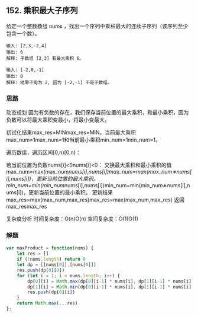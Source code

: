 ## 152. 乘积最大子序列
给定一个整数数组 nums ，找出一个序列中乘积最大的连续子序列（该序列至少包含一个数）。
```
输入: [2,3,-2,4]
输出: 6
解释: 子数组 [2,3] 有最大乘积 6。
```

```
输入: [-2,0,-1]
输出: 0
解释: 结果不能为 2, 因为 [-2,-1] 不是子数组。
```
### 思路
动态规划
因为有负数的存在，我们保存当前位置的最大乘积，和最小乘积，因为负数可以将最大乘积变最小，将最小变最大。

初试化结果max_res=MINmax_res=MIN，当前最大乘积max\_num=1max_num=1和当前最小乘积min_num=1min_num=1。

遍历数组，遍历区间[0,n)[0,n)：

若当前位置为负数nums[i]<0nums[i]<0：
交换最大乘积和最小乘积的值
max_num=max(max_num*nums[i],nums[i])max_num=max(max_num∗nums[i],nums[i])，更新当前位置的最大乘积。
min_num=min(min_num*nums[i],nums[i])min_num=min(min_num∗nums[i],nums[i])，更新当前位置的最小乘积。
更新结果max_res=max(max_num,max_res)max_res=max(max_num,max_res)
返回max\_resmax_res

复杂度分析
时间复杂度：O(n)O(n)
空间复杂度：O(1)O(1)
### 解题
```javascript
var maxProduct = function(nums) {
    let res = []
    if (!nums.length) return 0
    let dp = [[nums[0]],[nums[0]]]
    res.push(dp[0][0])
    for (let i = 1; i < nums.length; i++) {
        dp[0][i] = Math.max(dp[0][i-1] * nums[i], dp[1][i-1] * nums[i], nums[i])
        dp[1][i] = Math.min(dp[0][i-1] * nums[i], dp[1][i-1] * nums[i], nums[i])
        res.push(dp[0][i])
    }
    return Math.max(...res)
};
```
